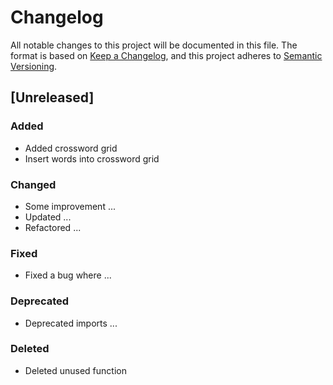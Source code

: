 # Changelog

All notable changes to this project will be documented in this file.
The format is based on [Keep a Changelog](https://keepachangelog.com/en/1.0.0/), 
and this project adheres to [Semantic Versioning](https://semver.org/spec/v2.0.0.html).

## [Unreleased]
### Added
- Added crossword grid
- Insert words into crossword grid

### Changed
- Some improvement ...
- Updated ...
- Refactored ...

### Fixed
- Fixed a bug where ...

### Deprecated
- Deprecated imports ...

### Deleted
- Deleted unused function 


